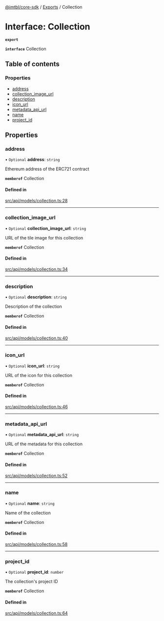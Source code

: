 [@imtbl/core-sdk](../README.md) / [Exports](../modules.md) / Collection

# Interface: Collection

**`export`** 

**`interface`** Collection

## Table of contents

### Properties

- [address](Collection.md#address)
- [collection\_image\_url](Collection.md#collection_image_url)
- [description](Collection.md#description)
- [icon\_url](Collection.md#icon_url)
- [metadata\_api\_url](Collection.md#metadata_api_url)
- [name](Collection.md#name)
- [project\_id](Collection.md#project_id)

## Properties

### address

• `Optional` **address**: `string`

Ethereum address of the ERC721 contract

**`memberof`** Collection

#### Defined in

[src/api/models/collection.ts:28](https://github.com/immutable/imx-core-sdk/blob/7204457/src/api/models/collection.ts#L28)

___

### collection\_image\_url

• `Optional` **collection\_image\_url**: `string`

URL of the tile image for this collection

**`memberof`** Collection

#### Defined in

[src/api/models/collection.ts:34](https://github.com/immutable/imx-core-sdk/blob/7204457/src/api/models/collection.ts#L34)

___

### description

• `Optional` **description**: `string`

Description of the collection

**`memberof`** Collection

#### Defined in

[src/api/models/collection.ts:40](https://github.com/immutable/imx-core-sdk/blob/7204457/src/api/models/collection.ts#L40)

___

### icon\_url

• `Optional` **icon\_url**: `string`

URL of the icon for this collection

**`memberof`** Collection

#### Defined in

[src/api/models/collection.ts:46](https://github.com/immutable/imx-core-sdk/blob/7204457/src/api/models/collection.ts#L46)

___

### metadata\_api\_url

• `Optional` **metadata\_api\_url**: `string`

URL of the metadata for this collection

**`memberof`** Collection

#### Defined in

[src/api/models/collection.ts:52](https://github.com/immutable/imx-core-sdk/blob/7204457/src/api/models/collection.ts#L52)

___

### name

• `Optional` **name**: `string`

Name of the collection

**`memberof`** Collection

#### Defined in

[src/api/models/collection.ts:58](https://github.com/immutable/imx-core-sdk/blob/7204457/src/api/models/collection.ts#L58)

___

### project\_id

• `Optional` **project\_id**: `number`

The collection\'s project ID

**`memberof`** Collection

#### Defined in

[src/api/models/collection.ts:64](https://github.com/immutable/imx-core-sdk/blob/7204457/src/api/models/collection.ts#L64)
